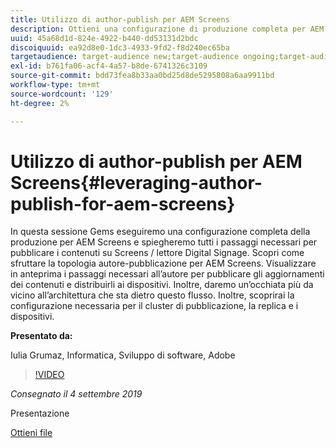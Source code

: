 ```yaml
---
title: Utilizzo di author-publish per AEM Screens
description: Ottieni una configurazione di produzione completa per AEM Screens e scopri tutti i passaggi necessari per pubblicare contenuti su Screens/lettore Digital Signage.
uuid: 45a68d1d-824e-4922-b440-dd53131d2bdc
discoiquuid: ea92d8e0-1dc3-4933-9fd2-f8d240ec65ba
targetaudience: target-audience new;target-audience ongoing;target-audience upgrader
exl-id: b761fa06-acf4-4a57-b8de-6741326c3109
source-git-commit: bdd73fea8b33aa0bd25d8de5295808a6aa9911bd
workflow-type: tm+mt
source-wordcount: '129'
ht-degree: 2%

---
```


# Utilizzo di author-publish per AEM Screens{#leveraging-author-publish-for-aem-screens}

In questa sessione Gems eseguiremo una configurazione completa della produzione per AEM Screens e spiegheremo tutti i passaggi necessari per pubblicare i contenuti su Screens / lettore Digital Signage. Scopri come sfruttare la topologia autore-pubblicazione per AEM Screens. Visualizzare in anteprima i passaggi necessari all’autore per pubblicare gli aggiornamenti dei contenuti e distribuirli ai dispositivi. Inoltre, daremo un’occhiata più da vicino all’architettura che sta dietro questo flusso. Inoltre, scoprirai la configurazione necessaria per il cluster di pubblicazione, la replica e i dispositivi.

**Presentato da:**

Iulia Grumaz, Informatica, Sviluppo di software, Adobe

>[!VIDEO](https://video.tv.adobe.com/v/28706/?quality=9)

*Consegnato il 4 settembre 2019*

Presentazione

[Ottieni file](assets/leveraging-author-publish-aem-screens-final.pdf)
